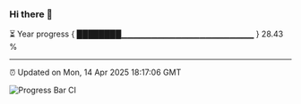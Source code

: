 ### Hi there 👋

⏳ Year progress { ████████▁▁▁▁▁▁▁▁▁▁▁▁▁▁▁▁▁▁▁▁▁▁ } 28.43 %

---

⏰ Updated on Mon, 14 Apr 2025 18:17:06 GMT

![Progress Bar CI](https://github.com/code-lakshay/GitHub-Actions-Demo/workflows/Progress%20Bar%20CI/badge.svg)

